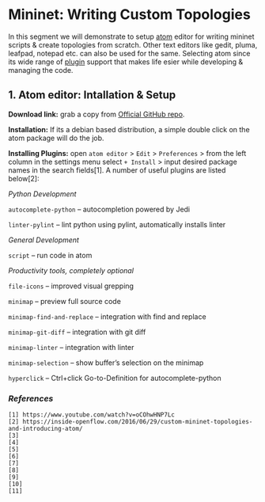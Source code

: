 # Mininet: Writing Custom Topologies

In this segment we will demonstrate to setup [atom](https://github.com/atom/atom) editor for writing mininet scripts & create topologies from scratch. Other text editors like gedit, pluma, leafpad, notepad etc. can also be used for the same. Selecting atom since its wide range of [plugin](https://atom.io/packages) support that makes life esier while developing & managing the code. 

## 1. Atom editor: Intallation & Setup

**Download link:** grab a copy from [Official GitHub repo](https://github.com/atom/atom/releases/tag/v1.53.0).

**Installation:** If its a debian based distribution, a simple double click on the atom package will do the job. 

**Installing Plugins:** open `atom editor` > `Edit` > `Preferences` > from the left column in the settings menu select `+ Install` > input desired package names in the search fields[1]. A number of useful plugins are listed below[2]:

*Python Development*

`autocomplete-python` – autocompletion powered by Jedi

`linter-pylint` – lint python using pylint, automatically installs linter

*General Development*

`script` – run code in atom

*Productivity tools, completely optional*

`file-icons` – improved visual grepping

`minimap` – preview full source code

`minimap-find-and-replace` – integration with find and replace

`minimap-git-diff` – integration with git diff

`minimap-linter` – integration with linter

`minimap-selection` – show buffer’s selection on the minimap

`hyperclick` – Ctrl+click Go-to-Definition for autocomplete-python










### _References_

```
[1] https://www.youtube.com/watch?v=oCOhwHNP7Lc
[2] https://inside-openflow.com/2016/06/29/custom-mininet-topologies-and-introducing-atom/
[3] 
[4] 
[5] 
[6] 
[7] 
[8] 
[9] 
[10] 
[11] 
```
